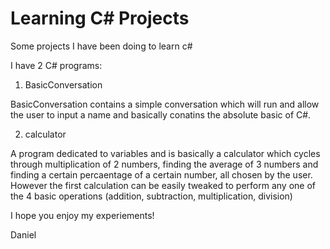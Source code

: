 # Learning C# Projects
 Some projects I have been doing to learn c#

 I have 2 C# programs:

 1. BasicConversation

 BasicConversation contains a simple conversation which will run and allow the user to input a name and basically conatins the absolute basic of C#.

 2. calculator
 
 A program dedicated to variables and is basically a calculator which cycles through multiplication of 2 numbers, finding the average of 3 numbers and finding a certain percaentage of a certain number, all chosen by the user. However the first calculation can be easily tweaked to perform any one of the 4 basic operations (addition, subtraction, multiplication, division)


I hope you enjoy my experiements!

Daniel
